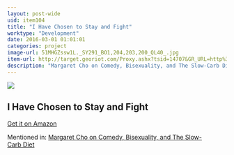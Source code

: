 ```yaml
---
layout: post-wide
uid: item104
title: "I Have Chosen to Stay and Fight"
worktype: "Development"
date: 2016-03-01 01:01:01
categories: project
image-url: 51MHGZssw1L._SY291_BO1,204,203,200_QL40_.jpg
item-url: http://target.georiot.com/Proxy.ashx?tsid=14707&GR_URL=http%3A%2F%2Fwww.amazon.com%2FI-Have-Chosen-Stay-Fight%2Fdp%2F1594482209%2F
description: "Margaret Cho on Comedy, Bisexuality, and The Slow-Carb Diet"
---
```

<a href="http://target.georiot.com/Proxy.ashx?tsid=14707&GR_URL=http%3A%2F%2Fwww.amazon.com%2FI-Have-Chosen-Stay-Fight%2Fdp%2F1594482209%2F" target="blank"><img src="../../../../img/thumbs/51MHGZssw1L._SY291_BO1,204,203,200_QL40_.jpg" class="prod-img"></a>
<h2>I Have Chosen to Stay and Fight</h2>
<p><a href="http://target.georiot.com/Proxy.ashx?tsid=14707&GR_URL=http%3A%2F%2Fwww.amazon.com%2FI-Have-Chosen-Stay-Fight%2Fdp%2F1594482209%2F" target="blank">Get it on Amazon</a><p>
<p>Mentioned in: <a href="http://fourhourworkweek.com/2014/11/10/margaret-cho/" target="blank">Margaret Cho on Comedy, Bisexuality, and The Slow-Carb Diet</a></p>
